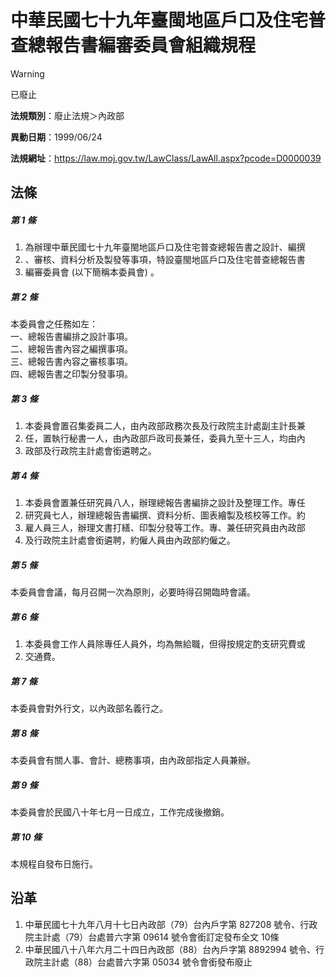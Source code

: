 # 中華民國七十九年臺閩地區戶口及住宅普查總報告書編審委員會組織規程
> [!WARNING]
> 已廢止

**法規類別**：廢止法規＞內政部

**異動日期**：1999/06/24  

**法規網址**：https://law.moj.gov.tw/LawClass/LawAll.aspx?pcode=D0000039



## 法條
##### 第 1 條
1. 為辦理中華民國七十九年臺閩地區戶口及住宅普查總報告書之設計、編撰
1. 、審核、資料分析及製發等事項，特設臺閩地區戶口及住宅普查總報告書
1. 編審委員會 (以下簡稱本委員會) 。

##### 第 2 條
本委員會之任務如左：  
一、總報告書編排之設計事項。  
二、總報告書內容之編撰事項。  
三、總報告書內容之審核事項。  
四、總報告書之印製分發事項。

##### 第 3 條
1. 本委員會置召集委員二人，由內政部政務次長及行政院主計處副主計長兼
1. 任，置執行秘書一人，由內政部戶政司長兼任，委員九至十三人，均由內
1. 政部及行政院主計處會銜遴聘之。

##### 第 4 條
1. 本委員會置兼任研究員八人，辦理總報告書編排之設計及整理工作。專任
1. 研究員七人，辦理總報告書編撰、資料分析、圖表繪製及核校等工作。約
1. 雇人員三人，辦理文書打繕、印製分發等工作。專、兼任研究員由內政部
1. 及行政院主計處會銜遴聘，約僱人員由內政部約僱之。

##### 第 5 條
本委員會會議，每月召開一次為原則，必要時得召開臨時會議。

##### 第 6 條
1. 本委員會工作人員除專任人員外，均為無給職，但得按規定酌支研究費或
1. 交通費。

##### 第 7 條
本委員會對外行文，以內政部名義行之。

##### 第 8 條
本委員會有關人事、會計、總務事項，由內政部指定人員兼辦。

##### 第 9 條
本委員會於民國八十年七月一日成立，工作完成後撤銷。

##### 第 10 條
本規程自發布日施行。

## 沿革
1. 中華民國七十九年八月十七日內政部（79）台內戶字第 827208 號令、行政院主計處（79）台處普六字第 09614  號令會銜訂定發布全文 10條
1. 中華民國八十八年六月二十四日內政部（88）台內戶字第 8892994  號令、行政院主計處（88）台處普六字第 05034  號令會銜發布廢止
